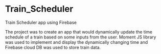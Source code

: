 # Train_Scheduler
Train Scheduler app using Firebase

The project was to create an app that would dynamically update the time schedule of a train based on some inputs from the user. Moment JS library was used to implement and display the dynamically changing time and Firebase cloud DB was used to store train data.
